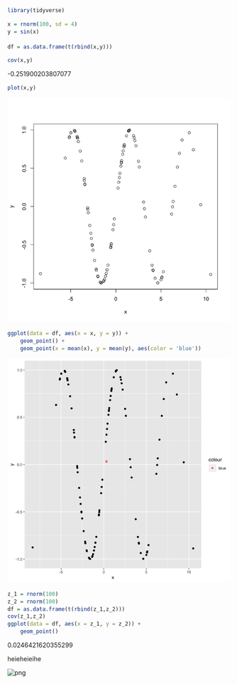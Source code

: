 ```R
library(tidyverse)
```

```R
x = rnorm(100, sd = 4)
y = sin(x)

df = as.data.frame(t(rbind(x,y)))
```


```R
cov(x,y)
```


-0.251900203807077



```R
plot(x,y)
```


    
![png](test_files/test_3_0.png)
    



```R
ggplot(data = df, aes(x = x, y = y)) +
    geom_point() +
    geom_point(x = mean(x), y = mean(y), aes(color = 'blue'))
```


    
![png](test_files/test_4_0.png)
    



```R
z_1 = rnorm(100)
z_2 = rnorm(100)
df = as.data.frame(t(rbind(z_1,z_2)))
cov(z_1,z_2)
ggplot(data = df, aes(x = z_1, y = z_2)) +
    geom_point()

```


0.0246421620355299


heieheieihe

    
![png](/assets/2023-12-03-test/test_5_1.png)
    

